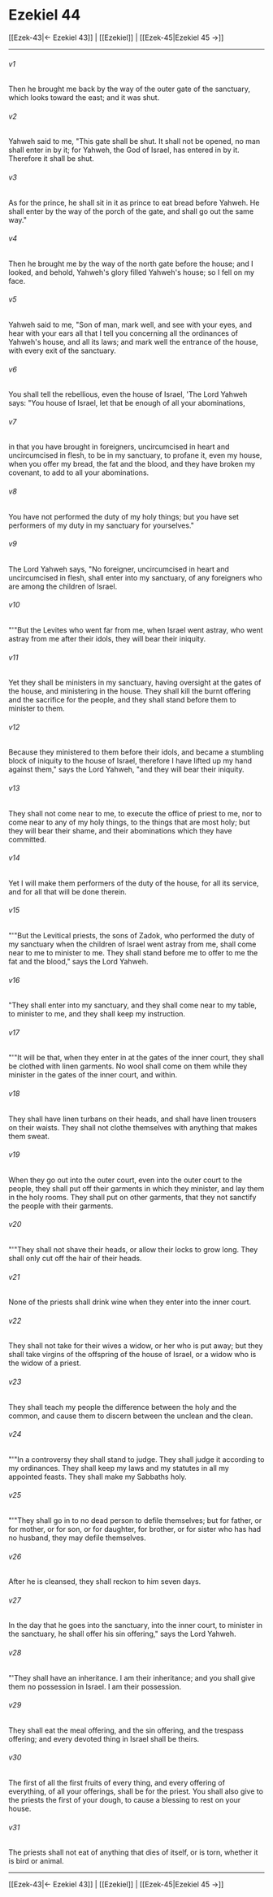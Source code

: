 # Ezekiel 44

[[Ezek-43|← Ezekiel 43]] | [[Ezekiel]] | [[Ezek-45|Ezekiel 45 →]]
***



###### v1 
Then he brought me back by the way of the outer gate of the sanctuary, which looks toward the east; and it was shut. 

###### v2 
Yahweh said to me, "This gate shall be shut. It shall not be opened, no man shall enter in by it; for Yahweh, the God of Israel, has entered in by it. Therefore it shall be shut. 

###### v3 
As for the prince, he shall sit in it as prince to eat bread before Yahweh. He shall enter by the way of the porch of the gate, and shall go out the same way." 

###### v4 
Then he brought me by the way of the north gate before the house; and I looked, and behold, Yahweh's glory filled Yahweh's house; so I fell on my face. 

###### v5 
Yahweh said to me, "Son of man, mark well, and see with your eyes, and hear with your ears all that I tell you concerning all the ordinances of Yahweh's house, and all its laws; and mark well the entrance of the house, with every exit of the sanctuary. 

###### v6 
You shall tell the rebellious, even the house of Israel, 'The Lord Yahweh says: "You house of Israel, let that be enough of all your abominations, 

###### v7 
in that you have brought in foreigners, uncircumcised in heart and uncircumcised in flesh, to be in my sanctuary, to profane it, even my house, when you offer my bread, the fat and the blood, and they have broken my covenant, to add to all your abominations. 

###### v8 
You have not performed the duty of my holy things; but you have set performers of my duty in my sanctuary for yourselves." 

###### v9 
The Lord Yahweh says, "No foreigner, uncircumcised in heart and uncircumcised in flesh, shall enter into my sanctuary, of any foreigners who are among the children of Israel. 

###### v10 
"'"But the Levites who went far from me, when Israel went astray, who went astray from me after their idols, they will bear their iniquity. 

###### v11 
Yet they shall be ministers in my sanctuary, having oversight at the gates of the house, and ministering in the house. They shall kill the burnt offering and the sacrifice for the people, and they shall stand before them to minister to them. 

###### v12 
Because they ministered to them before their idols, and became a stumbling block of iniquity to the house of Israel, therefore I have lifted up my hand against them," says the Lord Yahweh, "and they will bear their iniquity. 

###### v13 
They shall not come near to me, to execute the office of priest to me, nor to come near to any of my holy things, to the things that are most holy; but they will bear their shame, and their abominations which they have committed. 

###### v14 
Yet I will make them performers of the duty of the house, for all its service, and for all that will be done therein. 

###### v15 
"'"But the Levitical priests, the sons of Zadok, who performed the duty of my sanctuary when the children of Israel went astray from me, shall come near to me to minister to me. They shall stand before me to offer to me the fat and the blood," says the Lord Yahweh. 

###### v16 
"They shall enter into my sanctuary, and they shall come near to my table, to minister to me, and they shall keep my instruction. 

###### v17 
"'"It will be that, when they enter in at the gates of the inner court, they shall be clothed with linen garments. No wool shall come on them while they minister in the gates of the inner court, and within. 

###### v18 
They shall have linen turbans on their heads, and shall have linen trousers on their waists. They shall not clothe themselves with anything that makes them sweat. 

###### v19 
When they go out into the outer court, even into the outer court to the people, they shall put off their garments in which they minister, and lay them in the holy rooms. They shall put on other garments, that they not sanctify the people with their garments. 

###### v20 
"'"They shall not shave their heads, or allow their locks to grow long. They shall only cut off the hair of their heads. 

###### v21 
None of the priests shall drink wine when they enter into the inner court. 

###### v22 
They shall not take for their wives a widow, or her who is put away; but they shall take virgins of the offspring of the house of Israel, or a widow who is the widow of a priest. 

###### v23 
They shall teach my people the difference between the holy and the common, and cause them to discern between the unclean and the clean. 

###### v24 
"'"In a controversy they shall stand to judge. They shall judge it according to my ordinances. They shall keep my laws and my statutes in all my appointed feasts. They shall make my Sabbaths holy. 

###### v25 
"'"They shall go in to no dead person to defile themselves; but for father, or for mother, or for son, or for daughter, for brother, or for sister who has had no husband, they may defile themselves. 

###### v26 
After he is cleansed, they shall reckon to him seven days. 

###### v27 
In the day that he goes into the sanctuary, into the inner court, to minister in the sanctuary, he shall offer his sin offering," says the Lord Yahweh. 

###### v28 
"'They shall have an inheritance. I am their inheritance; and you shall give them no possession in Israel. I am their possession. 

###### v29 
They shall eat the meal offering, and the sin offering, and the trespass offering; and every devoted thing in Israel shall be theirs. 

###### v30 
The first of all the first fruits of every thing, and every offering of everything, of all your offerings, shall be for the priest. You shall also give to the priests the first of your dough, to cause a blessing to rest on your house. 

###### v31 
The priests shall not eat of anything that dies of itself, or is torn, whether it is bird or animal.

***
[[Ezek-43|← Ezekiel 43]] | [[Ezekiel]] | [[Ezek-45|Ezekiel 45 →]]
